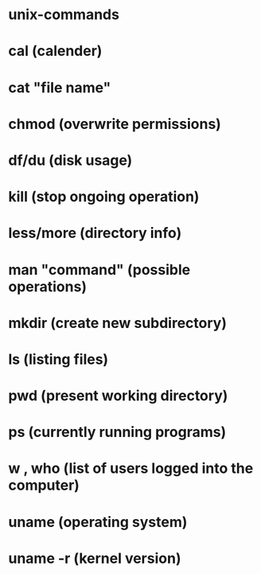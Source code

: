 # unix-commands
# cal (calender)
# cat "file name"
# chmod (overwrite permissions)
# df/du (disk usage)
# kill (stop ongoing operation)
# less/more (directory info)
# man "command" (possible operations)
# mkdir (create new subdirectory)
# ls (listing files)
# pwd (present working directory)
# ps (currently running programs)
# w , who (list of users logged into the computer)
# uname (operating system)
# uname -r (kernel version)
